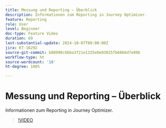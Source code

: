 ```yaml
---
title: Messung und Reporting – Überblick
description: Informationen zum Reporting in Journey Optimizer.
feature: Reporting
role: User
level: Beginner
doc-type: Feature Video
duration: 69
last-substantial-update: 2024-10-07T00:00:00Z
jira: KT-16292
source-git-commit: b88998c6bba3f21e1325e0e03025fb6066d7e89b
workflow-type: ht
source-wordcount: '18'
ht-degree: 100%

---
```



# Messung und Reporting – Überblick

Informationen zum Reporting in Journey Optimizer.

>[!VIDEO](https://video.tv.adobe.com/v/3432673/?learn=on)

